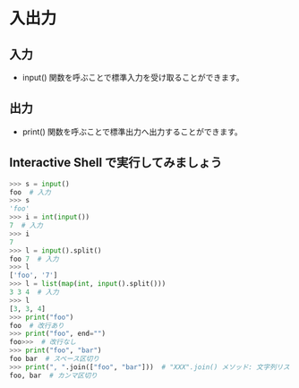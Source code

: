 # 入出力
## 入力
* input() 関数を呼ぶことで標準入力を受け取ることができます。
## 出力
* print() 関数を呼ぶことで標準出力へ出力することができます。

## Interactive Shell で実行してみましょう
```python
>>> s = input()
foo  # 入力
>>> s
'foo'
>>> i = int(input())
7  # 入力
>>> i
7
>>> l = input().split()
foo 7  # 入力
>>> l
['foo', '7']
>>> l = list(map(int, input().split()))
3 3 4  # 入力
>>> l
[3, 3, 4]
>>> print("foo")
foo  # 改行あり
>>> print("foo", end="")
foo>>>  # 改行なし
>>> print("foo", "bar")
foo bar  # スペース区切り
>>> print(", ".join(["foo", "bar"]))  # "XXX".join() メソッド: 文字列リストを "XXX" で結合します 
foo, bar  # カンマ区切り
```